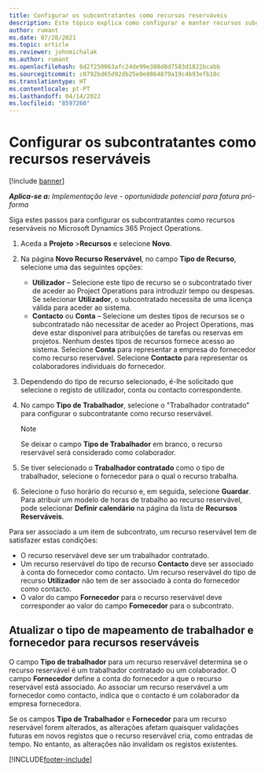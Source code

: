 ```yaml
---
title: Configurar os subcontratantes como recursos reserváveis
description: Este tópico explica como configurar e manter recursos subcontratados que são criados a partir de utilizadores e contactos no sistema, para que possam ser associados a subcontratos no Microsoft Dynamics 365 Project Operations.
author: rumant
ms.date: 07/28/2021
ms.topic: article
ms.reviewer: johnmichalak
ms.author: rumant
ms.openlocfilehash: 6d2f250063afc24de99e308d8d7583d1822bcabb
ms.sourcegitcommit: c0792bd65d92db25e0e8864879a19c4b93efb10c
ms.translationtype: HT
ms.contentlocale: pt-PT
ms.lasthandoff: 04/14/2022
ms.locfileid: "8597260"
---
```

# <a name="set-up-subcontractors-as-bookable-resources"></a>Configurar os subcontratantes como recursos reserváveis

[!include [banner](../../includes/dataverse-preview.md)]

_**Aplica-se a:** Implementação leve - oportunidade potencial para fatura pró-forma_

Siga estes passos para configurar os subcontratantes como recursos reserváveis no Microsoft Dynamics 365 Project Operations.

1. Aceda a **Projeto** \>**Recursos** e selecione **Novo**.
2. Na página **Novo Recurso Reservável**, no campo **Tipo de Recurso**, selecione uma das seguintes opções:

    - **Utilizador** – Selecione este tipo de recurso se o subcontratado tiver de aceder ao Project Operations para introduzir tempo ou despesas. Se selecionar **Utilizador**, o subcontratado necessita de uma licença válida para aceder ao sistema.
    - **Contacto** ou **Conta** – Selecione um destes tipos de recursos se o subcontratado não necessitar de aceder ao Project Operations, mas deve estar disponível para atribuições de tarefas ou reservas em projetos. Nenhum destes tipos de recursos fornece acesso ao sistema. Selecione **Conta** para representar a empresa do fornecedor como recurso reservável. Selecione **Contacto** para representar os colaboradores individuais do fornecedor.

3. Dependendo do tipo de recurso selecionado, é-lhe solicitado que selecione o registo de utilizador, conta ou contacto correspondente.
4. No campo **Tipo de Trabalhador**, selecione o "Trabalhador contratado" para configurar o subcontratante como recurso reservável.

    > [!NOTE]
    > Se deixar o campo **Tipo de Trabalhador** em branco, o recurso reservável será considerado como colaborador.

5. Se tiver selecionado o **Trabalhador contratado** como o tipo de trabalhador, selecione o fornecedor para o qual o recurso trabalha.
6. Selecione o fuso horário do recurso e, em seguida, selecione **Guardar**. Para atribuir um modelo de horas de trabalho ao recurso reservável, pode selecionar **Definir calendário** na página da lista de **Recursos Reserváveis**.

Para ser associado a um item de subcontrato, um recurso reservável tem de satisfazer estas condições:

- O recurso reservável deve ser um trabalhador contratado.
- Um recurso reservável do tipo de recurso **Contacto** deve ser associado à conta do fornecedor como contacto. Um recurso reservável do tipo de recurso **Utilizador** não tem de ser associado à conta do fornecedor como contacto.
- O valor do campo **Fornecedor** para o recurso reservável deve corresponder ao valor do campo **Fornecedor** para o subcontrato.

## <a name="update-the-type-of-worker-and-vendor-mapping-for-bookable-resources"></a>Atualizar o tipo de mapeamento de trabalhador e fornecedor para recursos reserváveis

O campo **Tipo de trabalhador** para um recurso reservável determina se o recurso reservável é um trabalhador contratado ou um colaborador. O campo **Fornecedor** define a conta do fornecedor a que o recurso reservável está associado. Ao associar um recurso reservável a um fornecedor como contacto, indica que o contacto é um colaborador da empresa fornecedora.

Se os campos **Tipo de Trabalhador** e **Fornecedor** para um recurso reservável forem alterados, as alterações afetam quaisquer validações futuras em novos registos que o recurso reservável cria, como entradas de tempo. No entanto, as alterações não invalidam os registos existentes.

[!INCLUDE[footer-include](../../includes/footer-banner.md)]
